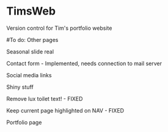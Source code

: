 # TimsWeb
Version control for Tim's portfolio website

#To do:
Other pages

Seasonal slide real

Contact form - Implemented, needs connection to mail server

Social media links

Shiny stuff

Remove lux toilet text! - FIXED

Keep current page highlighted on NAV - FIXED

Portfolio page

